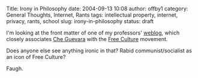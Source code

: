 Title: Irony in Philosophy
date: 2004-09-13 10:08
author: offby1
category: General Thoughts, Internet, Rants
tags: intellectual property, internet, privacy, rants, school
slug: irony-in-philosophy
status: draft

I'm looking at the front matter of one of my professors' [weblog](<http://www.arts.ualberta.ca/~wcooper/graymatter/index.html>), which closely associates [Che Guevara]([http://en.wikipedia.org/wiki/Che_Guevara](http://en.wikipedia.org/wiki/Che_Guevara)) with the [Free Culture](<http://www.freeculture.org/>) movement.

Does anyone else see anything ironic in that? Rabid communist/socialist as an icon of Free Culture?

Faugh.
